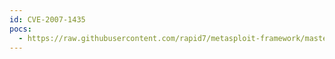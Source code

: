 ```yaml
---
id: CVE-2007-1435
pocs:
  - https://raw.githubusercontent.com/rapid7/metasploit-framework/master/modules/exploits/windows/tftp/dlink_long_filename.rb
---
```

